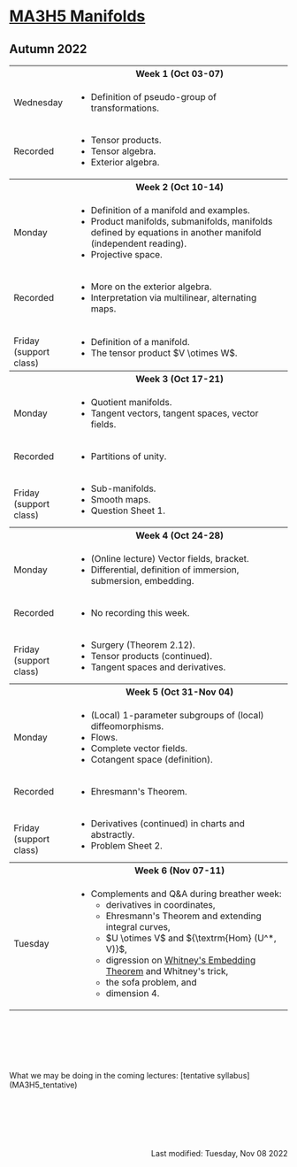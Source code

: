 <script type="text/javascript" id="MathJax-script" async
  src="https://cdn.jsdelivr.net/npm/mathjax@3/es5/tex-mml-chtml.js">
</script>
<script>
  MathJax = {
    tex: {
      inlineMath: [['$', '$']]
    }
  };
</script>

<!-- https://www.geeksforgeeks.org/how-to-reload-page-only-once-in-javascript/ -->
<script type='text/javascript'>
  (() => {
      if (window.localStorage) {
          if (!localStorage.getItem('reload')) {
              localStorage['reload'] = true;
              window.location.reload();
          } else {
              localStorage.removeItem('reload');
          }
      }
  })();
</script>
# [MA3H5 Manifolds](https://moodle.warwick.ac.uk/course/view.php?id=52238)
## Autumn 2022

<table>
  <tbody>
<!--  ##################  Week 1  ################## -->
    <tr><th></th><th style="text-align: center">Week 1 (Oct 03-07)</th></tr>
    <tr><td>Wednesday</td>
      <td>
        <ul>
          <li>Definition of pseudo-group of transformations.</li>
        </ul>
      </td>
    </tr>
    <tr><td>Recorded</td>
      <td>
        <ul>
          <li>Tensor products.</li>
          <li>Tensor algebra.</li>
          <li>Exterior algebra.</li>
        </ul>
      </td>
    </tr>
<!--  ##################  Week 2  ################## -->
    <tr><th></th><th style="text-align: center">Week 2 (Oct 10-14)</th></tr>
    <tr><td>Monday</td>
      <td>
        <ul>
          <li>Definition of a manifold and examples.</li>
          <li>Product manifolds, submanifolds, manifolds defined by equations in another manifold (independent reading).</li>
          <li>Projective space.</li>
        </ul>
      </td>
    </tr>
    <tr><td>Recorded</td>
      <td>
        <ul>
          <li>More on the exterior algebra.</li>
          <li>Interpretation via multilinear, alternating maps.</li>
        </ul>
      </td>
    </tr>
    <tr><td><p style="margin-bottom:0;">Friday</p><p style="margin : 0; padding-top:0;">(support class)</p></td>
      <td>
        <ul>
          <li>Definition of a manifold.</li>
          <li>The tensor product $V \otimes W$.</li>
        </ul>
      </td>
    </tr>
<!--  ##################  Week 3  ################## -->
    <tr><th></th><th style="text-align: center">Week 3 (Oct 17-21)</th></tr>
    <tr><td>Monday</td>
      <td>
        <ul>
          <li>Quotient manifolds.</li>
          <li>Tangent vectors, tangent spaces, vector fields.</li>
        </ul>
      </td>
    </tr>
    <tr><td>Recorded</td>
      <td>
        <ul>
          <li>Partitions of unity.</li>
        </ul>
      </td>
    </tr>
    <tr><td><p style="margin-bottom:0;">Friday</p><p style="margin : 0; padding-top:0;">(support class)</p></td>
      <td>
        <ul>
          <li>Sub-manifolds.</li>
          <li>Smooth maps.</li>
          <li>Question Sheet 1.</li>
        </ul>
      </td>
    </tr>
<!--  ##################  Week 4  ################## -->
    <tr><th></th><th style="text-align: center">Week 4 (Oct 24-28)</th></tr>
    <tr><td>Monday</td>
      <td>
        <ul>
          <li>(Online lecture) Vector fields, bracket.</li>
          <li>Differential, definition of immersion, submersion, embedding.</li>
        </ul>
      </td>
    </tr>
    <tr><td>Recorded</td>
      <td>
        <ul>
          <li>No recording this week.</li>
        </ul>
      </td>
    </tr>
    <tr><td><p style="margin-bottom:0;">Friday</p><p style="margin : 0; padding-top:0;">(support class)</p></td>
      <td>
        <ul>
          <li>Surgery (Theorem 2.12).</li>
          <li>Tensor products (continued).</li>
          <li>Tangent spaces and derivatives.</li>
        </ul>
      </td>
    </tr>
<!--  ##################  Week 5  ################## -->
    <tr><th></th><th style="text-align: center">Week 5 (Oct 31-Nov 04)</th></tr>
    <tr><td>Monday</td>
      <td>
        <ul>
          <li>(Local) 1-parameter subgroups of (local) diffeomorphisms.</li>
          <li>Flows.</li>
          <li>Complete vector fields.</li>
          <li>Cotangent space (definition).</li>
        </ul>
      </td>
    </tr>
    <tr><td>Recorded</td>
      <td>
        <ul>
          <li>Ehresmann's Theorem.</li>
        </ul>
      </td>
    </tr>
    <tr><td><p style="margin-bottom:0;">Friday</p><p style="margin : 0; padding-top:0;">(support class)</p></td>
      <td>
        <ul>
          <li>Derivatives (continued) in charts and abstractly.</li>
          <li>Problem Sheet 2.</li>
        </ul>
      </td>
    </tr>
<!--  ##################  Week 6  ################## -->
    <tr><th></th><th style="text-align: center">Week 6 (Nov 07-11)</th></tr>
    <tr><td>Tuesday</td>
      <td>
        <ul>
          <li>Complements and Q&A during breather week:<ul><li>derivatives in coordinates,</li><li>Ehresmann's Theorem and extending integral curves,</li><li>$U \otimes V$ and ${\textrm{Hom} (U^*, V)}$,</li><li>digression on <a href="https://en.wikipedia.org/wiki/Whitney_embedding_theorem">Whitney's Embedding Theorem</a> and Whitney's trick,</li><li>the sofa problem, and</li><li>dimension 4.</li></ul></li>
        </ul>
      </td>
    </tr>
  </tbody>
</table>
<p>&nbsp;</p><p>&nbsp;</p><p>&nbsp;</p>
What we may be doing in the coming lectures: [tentative syllabus](MA3H5_tentative)
<p>&nbsp;</p><p>&nbsp;</p><p>&nbsp;</p>
<div style="text-align: right">Last modified: Tuesday, Nov 08 2022</div>
